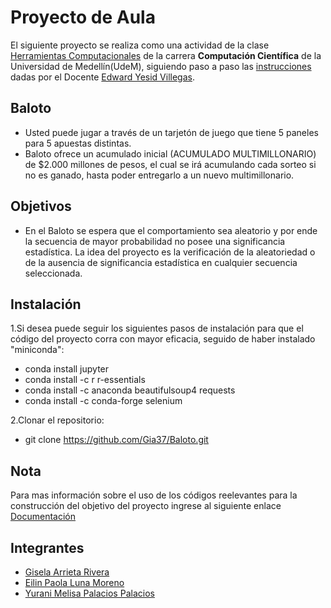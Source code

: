 # Proyecto de Aula 

El siguiente proyecto se realiza como una actividad de la clase [Herramientas Computacionales](https://github.com/cosmoscalibur/herramientas_computacionales) de la carrera **Computación Científica** de la Universidad de Medellín(UdeM), siguiendo paso a paso las [instrucciones](https://github.com/cosmoscalibur/herramientas_computacionales/tree/master/Proyecto) dadas por el Docente [Edward Yesid Villegas](https://github.com/cosmoscalibur).

## Baloto

* Usted puede jugar a través de un tarjetón de juego que tiene 5 paneles para 5 apuestas distintas.  
* Baloto ofrece un acumulado inicial (ACUMULADO MULTIMILLONARIO) de $2.000 millones de pesos, el cual se irá acumulando cada sorteo si no es ganado, hasta poder entregarlo a un nuevo multimillonario.  

## Objetivos

* En el Baloto se espera que el comportamiento sea aleatorio y por ende la secuencia de mayor probabilidad no posee una significancia estadística. La idea del proyecto es la verificación de la aleatoriedad o de la ausencia de significancia estadística en cualquier secuencia seleccionada.

## Instalación

1.Si desea puede seguir los siguientes pasos de instalación para que el código del proyecto corra con mayor eficacia, seguido de haber instalado "miniconda":  

* conda install jupyter
* conda install -c r r-essentials
* conda install -c anaconda beautifulsoup4 requests
* conda install -c conda-forge selenium   
    
2.Clonar el repositorio:  
* git clone https://github.com/Gia37/Baloto.git

## Nota 
Para mas información sobre el uso de los códigos reelevantes para la construcción del objetivo del proyecto ingrese al siguiente enlace [Documentación](https://github.com/Gia37/Baloto/blob/master/Documentaci%C3%B3n.ipynb)

## Integrantes

* [Gisela Arrieta Rivera](https://github.com/Gia37)  
* [Eilin Paola Luna Moreno](https://github.com/eilinluna16)
* [Yurani Melisa Palacios Palacios](https://github.com/99YuraniPalacios)